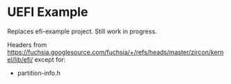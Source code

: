 # UEFI Example
Replaces efi-example project. Still work in progress.

Headers from https://fuchsia.googlesource.com/fuchsia/+/refs/heads/master/zircon/kernel/lib/efi/ except for:
 * partition-info.h
